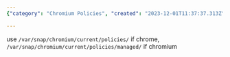 ```yaml
---
{"category": "Chromium Policies", "created": "2023-12-01T11:37:37.313Z", "date": "2023-12-01 11:37:37", "description": "This article provides a step-by-step guide on how to modify Chrome and Chromium policies from the Snap Store by accessing specific directories: `/var/snap/chromium/current/policies/` for Chrome and `/var/snap/chromium/current/policies/managed/` for Chromium.", "modified": "2023-12-01T11:38:23.904Z", "tags": ["chrome", "chromium", "snap", "policies", "directories", "modification", "management"], "title": "Modify chrome/chromium policies from snap store"}

---
```


use `/var/snap/chromium/current/policies/` if chrome, `/var/snap/chromium/current/policies/managed/` if chromium
